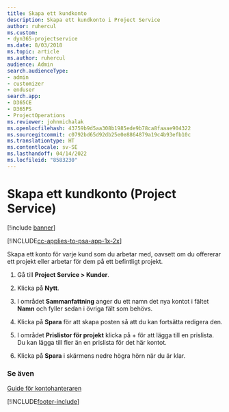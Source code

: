 ```yaml
---
title: Skapa ett kundkonto
description: Skapa ett kundkonto i Project Service
author: ruhercul
ms.custom:
- dyn365-projectservice
ms.date: 8/03/2018
ms.topic: article
ms.author: ruhercul
audience: Admin
search.audienceType:
- admin
- customizer
- enduser
search.app:
- D365CE
- D365PS
- ProjectOperations
ms.reviewer: johnmichalak
ms.openlocfilehash: 43759b9d5aa308b1985ede9b78ca8faaae904322
ms.sourcegitcommit: c0792bd65d92db25e0e8864879a19c4b93efb10c
ms.translationtype: HT
ms.contentlocale: sv-SE
ms.lasthandoff: 04/14/2022
ms.locfileid: "8583230"
---
```

# <a name="create-a-customer-account-project-service"></a>Skapa ett kundkonto (Project Service)

[!include [banner](../includes/psa-now-project-operations.md)]

[!INCLUDE[cc-applies-to-psa-app-1x-2x](../includes/cc-applies-to-psa-app-1x-2x.md)]

Skapa ett konto för varje kund som du arbetar med, oavsett om du offererar ett projekt eller arbetar för dem på ett befintligt projekt.  
  
1.  Gå till **Project Service > Kunder**.  
  
2.  Klicka på **Nytt**.  
  
3.  I området **Sammanfattning** anger du ett namn det nya kontot i fältet **Namn** och fyller sedan i övriga fält som behövs.  
  
4.  Klicka på **Spara** för att skapa posten så att du kan fortsätta redigera den.  
  
5.  I området **Prislistor för projekt** klicka på + för att lägga till en prislista. Du kan lägga till fler än en prislista för det här kontot.  
  
6.  Klicka på **Spara** i skärmens nedre högra hörn när du är klar.  
  
### <a name="see-also"></a>Se även  
 [Guide för kontohanteraren](../psa/account-manager-guide.md)


[!INCLUDE[footer-include](../includes/footer-banner.md)]

